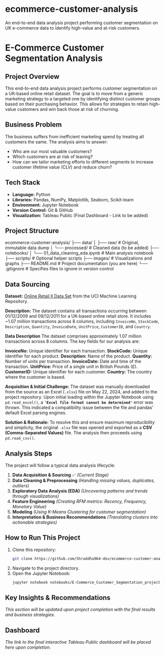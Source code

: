 # ecommerce-customer-analysis
An end-to-end data analysis project performing customer segmentation on UK e-commerce data to identify high-value and at-risk customers.

# E-Commerce Customer Segmentation Analysis

## Project Overview
This end-to-end data analysis project performs customer segmentation on a UK-based online retail dataset. The goal is to move from a generic marketing strategy to a targeted one by identifying distinct customer groups based on their purchasing behavior. This allows for strategies to retain high-value customers and win back those at risk of churning.

## Business Problem
The business suffers from inefficient marketing spend by treating all customers the same. The analysis aims to answer:
- Who are our most valuable customers?
- Which customers are at risk of leaving?
- How can we tailor marketing efforts to different segments to increase customer lifetime value (CLV) and reduce churn?

## Tech Stack
- **Language:** Python
- **Libraries:** Pandas, NumPy, Matplotlib, Seaborn, Scikit-learn
- **Environment:** Jupyter Notebook
- **Version Control:** Git & GitHub
- **Visualization:** Tableau Public (Final Dashboard - Link to be added)

## Project Structure
ecommerce-customer-analysis/
├── data/
│ ├── raw/ # Original, immutable data dump
│ └── processed/ # Cleaned data (to be added)
├── notebooks/
│ └── 01_data_cleaning_eda.ipynb # Main analysis notebook
├── scripts/ # Optional helper scripts
├── images/ # Visualizations and graphs
├── README.md # Project documentation (you are here)
└── .gitignore # Specifies files to ignore in version control


## Data Sourcing

**Dataset:** [Online Retail II Data Set](https://archive.ics.uci.edu/dataset/502/online+retail+ii) from the UCI Machine Learning Repository.

**Description:** The dataset contains all transactions occurring between 01/12/2009 and 09/12/2011 for a UK-based online retail store. It includes ~1.07 million transactions across 8 columns, including `InvoiceNo`, `StockCode`, `Description`, `Quantity`, `InvoiceDate`, `UnitPrice`, `CustomerID`, and `Country`.

**Data Description**
The dataset comprises approximately 1.07 million transactions across 8 columns. The key fields for our analysis are:

**InvoiceNo:** Unique identifier for each transaction.
**StockCode:** Unique identifier for each product.
**Description:** Name of the product.
**Quantity:** Number of units per transaction.
**InvoiceDate:** Date and time of the transaction.
**UnitPrice:** Price of a single unit in British Pounds (£).
**CustomerID:** Unique identifier for each customer.
**Country:** The country where the customer is based.

**Acquisition & Initial Challenge:**
The dataset was manually downloaded from the source as an Excel (`.xlsx`) file on May 22, 2024, and added to the project repository. Upon initial loading within the Jupyter Notebook using `pd.read_excel()`, a **`'Excel file format cannot be determined'`** error was thrown. This indicated a compatibility issue between the file and pandas' default Excel parsing engines.

**Solution & Rationale:**
To resolve this and ensure maximum reproducibility and simplicity, the original `.xlsx` file was opened and exported as a **CSV (Comma-Separated Values)** file. The analysis then proceeds using `pd.read_csv()`.

## Analysis Steps
The project will follow a typical data analysis lifecycle:
1.  **Data Acquisition & Sourcing** ✅ *(Current Stage)*
2.  **Data Cleaning & Preprocessing** *(Handling missing values, duplicates, outliers)*
3.  **Exploratory Data Analysis (EDA)** *(Uncovering patterns and trends through visualizations)*
4.  **Feature Engineering** *(Creating RFM metrics: Recency, Frequency, Monetary Value)*
5.  **Modeling** *(Using K-Means Clustering for customer segmentation)*
6.  **Interpretation & Business Recommendations** *(Translating clusters into actionable strategies)*

## How to Run This Project
1.  Clone this repository:
    ```bash
    git clone https://github.com/Shraddha964-dev/ecommerce-customer-analysis.git
    ```
2.  Navigate to the project directory.
3.  Open the Jupyter Notebook:
    ```bash
    jupyter notebook notebooks/E-Commerce_Customer_Segmentation_project.ipynb
    ```

## Key Insights & Recommendations
*This section will be updated upon project completion with the final results and business strategies.*

## Dashboard
*The link to the final interactive Tableau Public dashboard will be placed here upon completion.*
